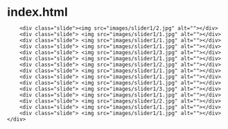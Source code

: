 # index.html
<!DOCTYPE html>
<html lang="en">
<head>
    <meta charset="UTF-8">
    <meta http-equiv="X-UA-Compatible" content="IE=edge">
    <meta name="viewport" content="width=device-width, initial-scale=1.0">
    <link rel="stylesheet" href="style.css">
    <title>AGENCE DE VOYAGE</title>
</head>
<body>
  <style>
    *{
    padding: 0;
    margin: 0;
}
/* slider 1 */

div.slides1 {
    display: flex;
    justify-content: center;
    align-items: center;
    flex-direction: row;
    width: calc(500px*3);
    height: 1000;
    animation: glisse 14s infinite ease;
    max-width: 1000px;
    position: relative;
    margin: auto;

}

.img {
    width: 200px;
    height: 250px;
}
@keyframes glisse {
    0% {
        transform: translateX(0);
    }
    25% {
        transform: translateX(-250px);
    }
    50% {
        transform: translateX(-500px);
    }
    75% {
        transform: translateX(-750px);
    }
    100% {
        transform: translateX(-1000);
    }
}
/* slider 2 */


div.slides2 {
    display: flex;
    align-items: center;
    flex-direction: row;
    width: calc(500px*5);
    height: 1000;
    animation: glisse 12s infinite ease;
    max-width: 1000px;
    position: relative;
    margin: auto;

}

.img {
    width: 65px;
    height: 70px;
}
@keyframes glisse {
    0% {
        transform: translateX(0);
    }
    25% {
        transform: translateX(-250px);
    }
    50% {
        transform: translateX(-500px);
    }
    75% {
        transform: translateX(-250px);
    }
    100% {
        transform: translateX(0);
    }
}
/* contacte réseaux sociaux */


 /* menu humberger */
.accueil{
    color: red;
    font-family: 'Cinzel Decorative', cursive;
    max-width: 1000px;
    position: relative;
    margin: auto;
}
.burger a {
     display: block;
     color: white;
     font-size: 25px;
     padding-top: 18px; 
     text-decoration: none;
     max-width: 1000px;
     position: relative;
     margin: auto;
}
.flex{
    display: flex;
    justify-content: space-between;
    align-items: center;
    flex-direction: column;


}
.flex:hover{
    background-color: #800000;
}
.sidenav{

    height: 100%;
    width: 0;
    position: fixed;
    z-index: 1;
    top: 0;
    left: 0;
    background-color: #111;
    overflow-x: hidden;
    transition: 0.5s;
    padding-top: 60px;
}
 .sidenav a:hover {
     background-color: #800080;
     width: 100%;
     padding: 4px;
 }
 .sidenav .closebtn{
     position: absolute;
     top: 0;
     right: 25px;
     font-size: 36px;
     margin-left: 50px;
 }

 @media screen and (max-heigth: 450px){
     .sidenav{padding-top: 15px;;}
     .sidenav a {font-size: 18px;}
 }
/* contacte */
.icones{
    display: flex;
    justify-content: center;
    align-items: center;
    background: black;
    padding: 5px;
    max-width: 1000px;
    position: relative;
    margin: auto;
}
.icone{
    display: inline-block;
}

/* slider responsive */

.style-menu {
    display: flex;
    justify-content: center;
    background: black;
}

.style-menu [type="text"] {
    display: flex;
    justify-content: center;
    align-items: center;
    font-size: 20px;
    background: greenyellow;
    color : black;
    padding: 15px;
    margin: 15px;
    height: 20px;
    width: 500px;
}
.soumetre {
    display: flex;
    justify-content: center;
    align-items: center;
    margin: -110px;
}

/* slider */
* {box-sizing: border-box}
body {font-family: Verdana, sans-serif; margin:0}
.mySlides {display: none}
img {vertical-align: middle;}

/* Slideshow container */
.slideshow-container {
  max-width: 1000px;
  position: relative;
  margin: auto;
}

/* Next & previous buttons */
.prev, .next {
  cursor: pointer;
  position: absolute;
  top: 50%;
  width: auto;
  padding: 16px;
  margin-top: -22px;
  color: white;
  font-weight: bold;
  font-size: 18px;
  transition: 0.6s ease;
  border-radius: 0 3px 3px 0;
  user-select: none;
}

/* Position the "next button" to the right */
.next {
  right: 0;
  border-radius: 3px 0 0 3px;
}

/* On hover, add a black background color with a little bit see-through */
.prev:hover, .next:hover {
  background-color: rgba(0,0,0,0.8);
}

/* Caption text */
.text {
  color: red;
  font-size: 25px;
  padding: 8px 12px;
  position: absolute;
  bottom: 8px;
  width: 100%;
  text-align: center;
}
.text:hover{
    background: darkred;
    padding-top: 1px;
    

}

/* Number text (1/3 etc) */
.numbertext {
  color: #f2f2f2;
  font-size: 12px;
  padding: 8px 12px;
  position: absolute;
  top: 0;
}

/* The dots/bullets/indicators */
.dot {
  cursor: pointer;
  height: 15px;
  width: 15px;
  margin: 0 2px;
  background-color:#bbb;
  border-radius: 50%;
  display: inline-block;
  transition: background-color 0.6s ease;
}

.active, .dot:hover {
  background-color: #717171;
}

/* Fading animation */
.fade {
  animation-name: fade;
  animation-duration: 1.5s;
}

@keyframes fade {
  from {opacity: .4} 
  to {opacity: 1}
}

/* On smaller screens, decrease text size */
@media only screen and (max-width: 300px) {
  .prev, .next,.text {font-size: 11px}
}
/* menu */
.menu{
    display: flex;
    justify-content: center;
    background-color: black;
    max-width: 1000px;
    position: relative;
    margin: auto;

}
.item{
    display: inline-block;
}
  </style>
<div class="slider1">
    <div class="slides1">

        <div class="slide"><img src="images/slider1/2.jpg" alt=""></div>
        <div class="slide"> <img src="images/slider1/1.jpg" alt=""></div>
        <div class="slide"> <img src="images/slider1/1.jpg" alt=""></div>
        <div class="slide"> <img src="images/slider1/1.jpg" alt=""></div>
        <div class="slide"> <img src="images/slider1/3.jpg" alt=""></div>
        <div class="slide"> <img src="images/slider1/1.jpg" alt=""></div>
        <div class="slide"> <img src="images/slider1/2.jpg" alt=""></div>
        <div class="slide"> <img src="images/slider1/1.jpg" alt=""></div>
        <div class="slide"> <img src="images/slider1/1.jpg" alt=""></div>
        <div class="slide"> <img src="images/slider1/1.jpg" alt=""></div>
        <div class="slide"> <img src="images/slider1/3.jpg" alt=""></div>
        <div class="slide"> <img src="images/slider1/1.jpg" alt=""></div>
        <div class="slide"> <img src="images/slider1/2.jpg" alt=""></div>
        <div class="slide"> <img src="images/slider1/1.jpg" alt=""></div>
        <div class="slide"> <img src="images/slider1/1.jpg" alt=""></div>
    </div>
</div>
<div class="slider2">
    <div class="slides2">
        <div class="slide"><img src="images/slider2/terre.jpg" alt=""></div>
        <div class="slide"> <img src="images/slider2/a.jpg" alt=""></div>
        <div class="slide"> <img src="images/slider2/g.jpg" alt=""></div>
        <div class="slide"> <img src="images/slider2/e.jpg" alt=""></div>
        <div class="slide"> <img src="images/slider2/n.jpg" alt=""></div>
        <div class="slide"> <img src="images/slider2/c.jpg" alt=""></div>
        <div class="slide"> <img src="images/slider2/e.jpg" alt=""></div>
        <div class="slide"> <img src="images/slider2/w.jpg" alt=""></div>
        <div class="slide"> <img src="images/slider2/o.jpg" alt=""></div>
        <div class="slide"> <img src="images/slider2/r.jpg" alt=""></div>
        <div class="slide"> <img src="images/slider2/d.jpg" alt=""></div>
        <div class="slide"> <img src="images/slider2/t.jpg" alt=""></div>
        <div class="slide"> <img src="images/slider2/r.jpg" alt=""></div>
        <div class="slide"> <img src="images/slider2/a.jpg" alt=""></div>
        <div class="slide"> <img src="images/slider2/v.jpg" alt=""></div>
        <div class="slide"> <img src="images/slider2/e.jpg" alt=""></div>
        <div class="slide"> <img src="images/slider2/l.jpg" alt=""></div>
        <div class="slide"> <img src="images/slider2/terre.jpg" alt=""></div>
        <div class="slide"> <img src="images/slider2/a.jpg" alt=""></div>
        <div class="slide"> <img src="images/slider2/g.jpg" alt=""></div>
        <div class="slide"> <img src="images/slider2/e.jpg" alt=""></div>
        <div class="slide"> <img src="images/slider2/n.jpg" alt=""></div>
        <div class="slide"> <img src="images/slider2/c.jpg" alt=""></div>
        <div class="slide"> <img src="images/slider2/e.jpg" alt=""></div>
        <div class="slide"> <img src="images/slider2/w.jpg" alt=""></div>
        <div class="slide"> <img src="images/slider2/o.jpg" alt=""></div>
        <div class="slide"> <img src="images/slider2/r.jpg" alt=""></div>
        <div class="slide"> <img src="images/slider2/d.jpg" alt=""></div>
        <div class="slide"> <img src="images/slider2/t.jpg" alt=""></div>
        <div class="slide"> <img src="images/slider2/r.jpg" alt=""></div>
        <div class="slide"> <img src="images/slider2/a.jpg" alt=""></div>
        <div class="slide"> <img src="images/slider2/v.jpg" alt=""></div>
        <div class="slide"> <img src="images/slider2/e.jpg" alt=""></div>
        <div class="slide"> <img src="images/slider2/l.jpg" alt=""></div>
    </div>
</div>
<!-- menu -->
<div id="mySidenav" class="sidenav">
    <a href="javascript:void(0)" class="closebtn"  onclick="closeNav()">&times;</a>
    <div class="burger">
            <div class="flex">
                <a href="#"><img src="https://img.icons8.com/ios-filled/23/ffffff/home.png"/>  Home </a>
                <a href="#"><img src="https://img.icons8.com/ios-filled/23/ffffff/service.png"/>  Services</a>
                <a href="#"> <img src="https://img.icons8.com/external-others-iconmarket/23/ffffff/external-client-essential-others-iconmarket-3.png"/>  Clients</a>
                <a href="#"><img src="https://img.icons8.com/ios-filled/23/ffffff/phone-not-being-used.png"/>  Contact</a>
                <a href="#"> <img src="https://img.icons8.com/ios-filled/23/ffffff/order-delivered.png"/>  Adresse</a>
                <a href="#"><img src="https://img.icons8.com/wired/23/ffffff/book-and-pencil.png"/>  À propos</a>


            </div>

    </div>


</div>
<!-- accueil -->
<div class="accueil">
        <span style="font-size: 30px; cursor: pointer"; onclick = "openNav()"> &#9776; <img src="https://img.icons8.com/metro/50/000000/airplane-mode-on.png"/>AGENCE WORD TRAVEL
            <style>
                @import url('https://fonts.googleapis.com/css2?family=Cinzel+Decorative&family=El+Messiri&family=Palette+Mosaic&family=Rajdhani:wght@400;500&family=Schoolbell&display=swap');
                </style>
            
        </span>

</div>

<!-- services -->
    <!-- menu -->
    <nav class="menu">
          <ul class="items">
            <li class="item"><a href=""></a><img src="menu/1.jpg" alt=""></li>
            <li class="item"><a href=""></a><img src="menu/2.jpg" alt=""></li>
            <li class="item"><a href=""></a><img src="menu/3.jpg" alt=""></li>
            <li class="item"><a href=""></a><img src="menu/4.jpg" alt=""></li>
          </ul>
     </nav>

<!-- slider -->

<div class="slideshow-container">

    <div class="mySlides fade">
      <div class="numbertext">1 / 8</div>
      <img src="images/1.jpg" style="width: 100%">
      <div class="text">Espagne</div>
    </div>
    
    <div class="mySlides fade">
      <div class="numbertext">2 / 8</div>
      <img src="images/2.jpg"style="width: 100%">
      <div class="text">France</div>
    </div>
    
    <div class="mySlides fade">
      <div class="numbertext">3 / 8</div>
      <img src="images/3.jpg"style="width: 100%">
      <div class="text">Tunisie</div>
    </div>
    <div class="mySlides fade">
      <div class="numbertext">4 / 8</div>
      <img src="images/4.jpg"style="width: 100%">
      <div class="text">Canada</div>
    </div>
    <div class="mySlides fade">
      <div class="numbertext">5 / 8</div>
      <img src="images/5.jpg"style="width: 100%">
      <div class="text">Turquie</div>
    </div>
    <div class="mySlides fade">
      <div class="numbertext">6 / 8</div>
      <img src="images/6.jpg"style="width: 100%">
      <div class="text">Abu Dhabi</div>
    </div>
    <div class="mySlides fade">
      <div class="numbertext">7 / 8</div>
      <img src="images/7.jpg"style="width: 100%">
      <div class="text">Qatar</div>
    </div>
    <div class="mySlides fade">
      <div class="numbertext">8 / 8</div>
      <img src="images/8.jpg"style="width: 100%">
      <div class="text">Arabie Saoudit</div>
    </div>

    
    <a class="prev" onclick="plusSlides(-1)">❮</a>
    <a class="next" onclick="plusSlides(1)">❯</a>
    
    </div>
    <br>
    
    <div style="text-align:center">
      <span class="dot" onclick="currentSlide(1)"></span> 
      <span class="dot" onclick="currentSlide(2)"></span> 
      <span class="dot" onclick="currentSlide(3)"></span> 
      <span class="dot" onclick="currentSlide(4)"></span> 
      <span class="dot" onclick="currentSlide(5)"></span> 
      <span class="dot" onclick="currentSlide(6)"></span> 
      <span class="dot" onclick="currentSlide(7)"></span> 
      <span class="dot" onclick="currentSlide(8)"></span> 
    </div>
    <!-- menu contacte -->
<div class="icones">
  <ul>
    <li class="icone"><a href=""></a><img src="https://img.icons8.com/ios-glyphs/90/E74C3C/facebook.png"/></li>
    <li class="icone"><a href=""></a><img src="https://img.icons8.com/small/90/E74C3C/instagram.png"/> </li>
    <li class="icone"><a href=""></a><img src="https://img.icons8.com/dotty/90/E74C3C/email.png"/></li>
    <li class="icone"><a href=""></a><img src="https://img.icons8.com/fluency-systems-filled/90/E74C3C/call-squared.png"/></li>
    <li class="icone"><a href=""></a><img src="https://img.icons8.com/ios-filled/90/E74C3C/linkedin.png"/></li>
    <li class="icone"><a href=""></a><img src="https://img.icons8.com/ios-filled/90/E74C3C/twitter-circled--v1.png"/></li>
  </ul>

</div>   
<script>
  // menu burgeur
function openNav() {
  document.getElementById("mySidenav").style.width = "250px";
}

function closeNav() {
  document.getElementById("mySidenav").style.width = "0";
}



// slider

let slideIndex = 1;
showSlides(slideIndex);

function plusSlides(n) {
  showSlides(slideIndex += n);
}

function currentSlide(n) {
  showSlides(slideIndex = n);
}

function showSlides(n) {
  let i;
  let slides = document.getElementsByClassName("mySlides");
  let dots = document.getElementsByClassName("dot");
  if (n > slides.length) {slideIndex = 1}    
  if (n < 1) {slideIndex = slides.length}
  for (i = 0; i < slides.length; i++) {
    slides[i].style.display = "none";  
  }
  for (i = 0; i < dots.length; i++) {
    dots[i].className = dots[i].className.replace(" active", "");
  }
  slides[slideIndex-1].style.display = "block";  
  dots[slideIndex-1].className += " active";
}
</script> 

<!-- javascript -->
<script src="code.js"></script>
    
</body>
</html>
